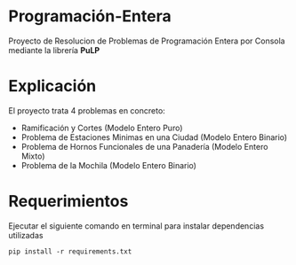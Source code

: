 # Programación-Entera
Proyecto de Resolucion de Problemas de Programación Entera por Consola mediante
la librería <b>PuLP</b>

# Explicación
El proyecto trata 4 problemas en concreto:
- Ramificación y Cortes (Modelo Entero Puro)
- Problema de Estaciones Minimas en una Ciudad (Modelo Entero Binario)
- Problema de Hornos Funcionales de una Panadería (Modelo Entero Mixto)
- Problema de la Mochila (Modelo Entero Binario)

# Requerimientos
Ejecutar el siguiente comando en terminal para instalar dependencias utilizadas
```
pip install -r requirements.txt
```
